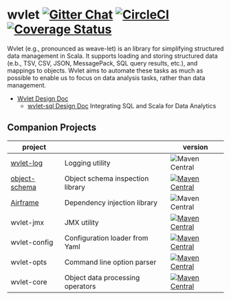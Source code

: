 # wvlet  [![Gitter Chat][gitter-badge]][gitter-link] [![CircleCI](https://circleci.com/gh/wvlet/wvlet.svg?style=svg)](https://circleci.com/gh/wvlet/wvlet) [![Coverage Status][coverall-badge]][coverall-link]

[gitter-badge]: https://badges.gitter.im/Join%20Chat.svg
[gitter-link]: https://gitter.im/wvlet/wvlet?utm_source=badge&utm_medium=badge&utm_campaign=pr-badge&utm_content=badge
[coverall-badge]: https://coveralls.io/repos/github/wvlet/wvlet/badge.svg?branch=master
[coverall-link]: https://coveralls.io/github/wvlet/wvlet?branch=master

Wvlet (e.g., pronounced as weave-let) is an library for simplifying structured data management in Scala. It supports loading and storing structured data (e.b., TSV, CSV, JSON, MessagePack, SQL query results, etc.), and mappings to objects. Wvlet aims to automate these tasks as much as possible to enable us to focus on data analysis tasks, rather than data management. 

- [Wvlet Design Doc](https://docs.google.com/document/d/1R8VL4INsIIlNc-fnmnujsXg0y_zUA3T6BsjeDvm-nkk/edit?usp=sharing)
  - [wvlet-sql Design Doc](https://docs.google.com/document/d/1cTmXxsq7MBVplw8T3D0mBa4NOYI8BPpOF1rPywAzpEk/edit?usp=sharing) Integrating SQL and Scala for Data Analytics

## Companion Projects

| project      |                                         | version |
| -------------- | --------------------------------------- | -------- |
| [wvlet-log](https://github.com/wvlet/log)      | Logging utility                          | ![Maven Central](https://maven-badges.herokuapp.com/maven-central/org.wvlet/wvlet-log_2.11/badge.svg) |
| [object-schema](https://github.com/wvlet/object-schema)  |  Object schema inspection library   | [![Maven Central](https://maven-badges.herokuapp.com/maven-central/org.wvlet/object-schema_2.11/badge.svg)](https://maven-badges.herokuapp.com/maven-central/org.wvlet/object-schema_2.11) |
| [Airframe](https://github.com/wvlet/airframe)      | Dependency injection library     |  ![Maven Central](https://maven-badges.herokuapp.com/maven-central/org.wvlet/airframe_2.11/badge.svg) |
| wvlet-jmx   | JMX utility| [![Maven Central](https://maven-badges.herokuapp.com/maven-central/org.wvlet/wvlet-jmx_2.11/badge.svg)](https://maven-badges.herokuapp.com/maven-central/org.wvlet/wvlet-jmx_2.11) |
| wvlet-config    | Configuration loader from Yaml          | [![Maven Central](https://maven-badges.herokuapp.com/maven-central/org.wvlet/wvlet-config_2.11/badge.svg)](https://maven-badges.herokuapp.com/maven-central/org.wvlet/wvlet-config_2.11) |
| wvlet-opts    | Command line option parser          | [![Maven Central](https://maven-badges.herokuapp.com/maven-central/org.wvlet/wvlet-opts_2.11/badge.svg)](https://maven-badges.herokuapp.com/maven-central/org.wvlet/wvlet-opts_2.11) |
| wvlet-core     | Object data processing operators     | [![Maven Central](https://maven-badges.herokuapp.com/maven-central/org.wvlet/wvlet-core_2.11/badge.svg)](https://maven-badges.herokuapp.com/maven-central/org.wvlet/wvlet-core_2.11) |
